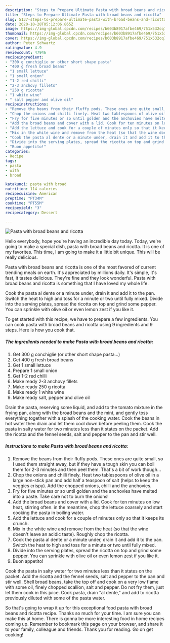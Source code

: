 ```yaml
---
description: "Steps to Prepare Ultimate Pasta with broad beans and ricotta"
title: "Steps to Prepare Ultimate Pasta with broad beans and ricotta"
slug: 5137-steps-to-prepare-ultimate-pasta-with-broad-beans-and-ricotta
date: 2020-10-28T05:12:06.865Z
image: https://img-global.cpcdn.com/recipes/b603b8917afbe469/751x532cq70/pasta-with-broad-beans-and-ricotta-recipe-main-photo.jpg
thumbnail: https://img-global.cpcdn.com/recipes/b603b8917afbe469/751x532cq70/pasta-with-broad-beans-and-ricotta-recipe-main-photo.jpg
cover: https://img-global.cpcdn.com/recipes/b603b8917afbe469/751x532cq70/pasta-with-broad-beans-and-ricotta-recipe-main-photo.jpg
author: Peter Schwartz
ratingvalue: 4.9
reviewcount: 47946
recipeingredient:
- "300 g conchiglie or other short shape pasta"
- "400 g fresh broad beans"
- "1 small lettuce"
- "1 small onion"
- "1-2 red chilli"
- "2-3 anchovy fillets"
- "250 g ricotta"
- "1 white wine"
- " salt pepper and olive oil"
recipeinstructions:
- "Remove the beans from their fluffy pods. These ones are quite small, so I used them straight away, but if they have a tough skin you can boil them for 2-3 minutes and then peel them. That&#39;s a bit of work though..."
- "Chop the onions and chilli finely. Heat two tablespoons of olive oil in a large non-stick pan and add half a teaspoon of salt (helps to keep the veggies crispy). Add the chopped onions, chilli and the anchovies."
- "Fry for five minutes or so until golden and the anchovies have melted into a paste. Take care not to burn the onions!"
- "Add the broad beans and cover with a lid. Cook for ten minutes on low heat, stirring often. in the meantime, chop the lettuce coarsely and start cooking the pasta in boiling water."
- "Add the lettuce and cook for a couple of minutes only so that it keeps its crunch."
- "Mix in the white wine and remove from the heat (so that the wine doesn&#39;t leave an acidic taste). Roughly chop the ricotta."
- "Cook the pasta al dente or a minute under, drain it and add it to the pan. Switch the heat to high and toss for a minute or two until fully mixed."
- "Divide into the serving plates, spread the ricotta on top and grind some pepper. You can sprinkle with olive oil or even lemon zest if you like it."
- "Buon appetito!"
categories:
- Recipe
tags:
- pasta
- with
- broad

katakunci: pasta with broad 
nutrition: 114 calories
recipecuisine: American
preptime: "PT34M"
cooktime: "PT55M"
recipeyield: "3"
recipecategory: Dessert

---
```



![Pasta with broad beans and ricotta](https://img-global.cpcdn.com/recipes/b603b8917afbe469/751x532cq70/pasta-with-broad-beans-and-ricotta-recipe-main-photo.jpg)

Hello everybody, hope you're having an incredible day today. Today, we're going to make a special dish, pasta with broad beans and ricotta. It is one of my favorites. This time, I am going to make it a little bit unique. This will be really delicious.

Pasta with broad beans and ricotta is one of the most favored of current trending meals on earth. It's appreciated by millions daily. It's simple, it's fast, it tastes delicious. They're fine and they look wonderful. Pasta with broad beans and ricotta is something that I have loved my whole life.

Cook the pasta al dente or a minute under, drain it and add it to the pan. Switch the heat to high and toss for a minute or two until fully mixed. Divide into the serving plates, spread the ricotta on top and grind some pepper. You can sprinkle with olive oil or even lemon zest if you like it.


To get started with this recipe, we have to prepare a few ingredients. You can cook pasta with broad beans and ricotta using 9 ingredients and 9 steps. Here is how you cook that.

<!--inarticleads1-->

##### The ingredients needed to make Pasta with broad beans and ricotta:

1. Get 300 g conchiglie (or other short shape pasta...)
1. Get 400 g fresh broad beans
1. Get 1 small lettuce
1. Prepare 1 small onion
1. Get 1-2 red chilli
1. Make ready 2-3 anchovy fillets
1. Make ready 250 g ricotta
1. Make ready 1 white wine
1. Make ready  salt, pepper and olive oil


Drain the pasta, reserving some liquid, and add to the tomato mixture in the frying pan, along with the broad beans and the mint, and gently toss everything together with a splash of the cooking water. Cook the beans in hot water then drain and let them cool down before peeling them. Cook the pasta in salty water for two minutes less than it states on the packet. Add the ricotta and the fennel seeds, salt and pepper to the pan and stir well. 

<!--inarticleads2-->

##### Instructions to make Pasta with broad beans and ricotta:

1. Remove the beans from their fluffy pods. These ones are quite small, so I used them straight away, but if they have a tough skin you can boil them for 2-3 minutes and then peel them. That&#39;s a bit of work though...
1. Chop the onions and chilli finely. Heat two tablespoons of olive oil in a large non-stick pan and add half a teaspoon of salt (helps to keep the veggies crispy). Add the chopped onions, chilli and the anchovies.
1. Fry for five minutes or so until golden and the anchovies have melted into a paste. Take care not to burn the onions!
1. Add the broad beans and cover with a lid. Cook for ten minutes on low heat, stirring often. in the meantime, chop the lettuce coarsely and start cooking the pasta in boiling water.
1. Add the lettuce and cook for a couple of minutes only so that it keeps its crunch.
1. Mix in the white wine and remove from the heat (so that the wine doesn&#39;t leave an acidic taste). Roughly chop the ricotta.
1. Cook the pasta al dente or a minute under, drain it and add it to the pan. Switch the heat to high and toss for a minute or two until fully mixed.
1. Divide into the serving plates, spread the ricotta on top and grind some pepper. You can sprinkle with olive oil or even lemon zest if you like it.
1. Buon appetito!


Cook the pasta in salty water for two minutes less than it states on the packet. Add the ricotta and the fennel seeds, salt and pepper to the pan and stir well. Shell broad beans, take the top off and cook on a very low flame with some oil, finely chopped scallion, salt and pepper. Do not fry them, just let them cook in this juice. Cook pasta, drain &#34;al dente,&#34; and add to ricotta previously diluted with some of the pasta water. 

So that's going to wrap it up for this exceptional food pasta with broad beans and ricotta recipe. Thanks so much for your time. I am sure you can make this at home. There is gonna be more interesting food in home recipes coming up. Remember to bookmark this page on your browser, and share it to your family, colleague and friends. Thank you for reading. Go on get cooking!
